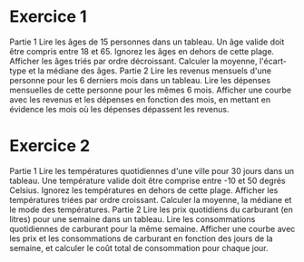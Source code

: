 # Exercice 1
Partie 1
Lire les âges de 15 personnes dans un tableau.
Un âge valide doit être compris entre 18 et 65.
Ignorez les âges en dehors de cette plage.
Afficher les âges triés par ordre décroissant.
Calculer la moyenne, l'écart-type et la médiane des âges.
Partie 2
Lire les revenus mensuels d'une personne pour les 6 derniers mois dans un tableau.
Lire les dépenses mensuelles de cette personne pour les mêmes 6 mois.
Afficher une courbe avec les revenus et les dépenses en fonction des mois, en mettant en évidence les mois où les dépenses dépassent les revenus.
# Exercice 2
Partie 1
Lire les températures quotidiennes d'une ville pour 30 jours dans un tableau.
Une température valide doit être comprise entre -10 et 50 degrés Celsius.
Ignorez les températures en dehors de cette plage.
Afficher les températures triées par ordre croissant.
Calculer la moyenne, la médiane et le mode des températures.
Partie 2
Lire les prix quotidiens du carburant (en litres) pour une semaine dans un tableau.
Lire les consommations quotidiennes de carburant pour la même semaine.
Afficher une courbe avec les prix et les consommations de carburant en fonction des jours de la semaine, et calculer le coût total de consommation pour chaque jour.